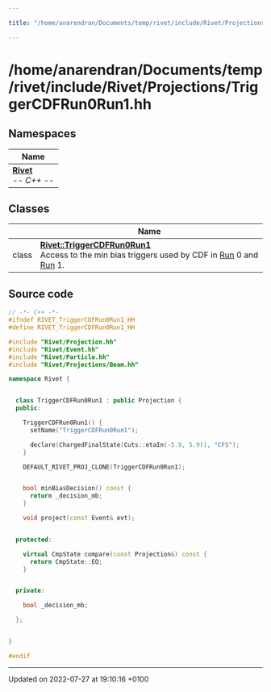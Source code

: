 ```yaml
---

title: "/home/anarendran/Documents/temp/rivet/include/Rivet/Projections/TriggerCDFRun0Run1.hh"

---
```


# /home/anarendran/Documents/temp/rivet/include/Rivet/Projections/TriggerCDFRun0Run1.hh



## Namespaces

| Name           |
| -------------- |
| **[Rivet](http://example.org/namespaces/namespacerivet/)** <br>-*- C++ -*-  |

## Classes

|                | Name           |
| -------------- | -------------- |
| class | **[Rivet::TriggerCDFRun0Run1](http://example.org/classes/classrivet_1_1triggercdfrun0run1/)** <br>Access to the min bias triggers used by CDF in <a href="http://example.org/classes/classrivet_1_1run/">Run</a> 0 and <a href="http://example.org/classes/classrivet_1_1run/">Run</a> 1.  |




## Source code

```cpp
// -*- C++ -*-
#ifndef RIVET_TriggerCDFRun0Run1_HH
#define RIVET_TriggerCDFRun0Run1_HH

#include "Rivet/Projection.hh"
#include "Rivet/Event.hh"
#include "Rivet/Particle.hh"
#include "Rivet/Projections/Beam.hh"

namespace Rivet {


  class TriggerCDFRun0Run1 : public Projection {
  public:

    TriggerCDFRun0Run1() {
      setName("TriggerCDFRun0Run1");

      declare(ChargedFinalState(Cuts::etaIn(-5.9, 5.9)), "CFS");
    }

    DEFAULT_RIVET_PROJ_CLONE(TriggerCDFRun0Run1);


    bool minBiasDecision() const {
      return _decision_mb;
    }

    void project(const Event& evt);


  protected:

    virtual CmpState compare(const Projection&) const {
      return CmpState::EQ;
    }


  private:

    bool _decision_mb;

  };


}

#endif
```


-------------------------------

Updated on 2022-07-27 at 19:10:16 +0100
